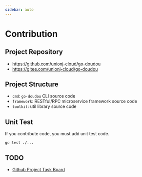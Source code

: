 ```yaml
---
sidebar: auto
---
```


# Contribution

## Project Repository

- https://github.com/unionj-cloud/go-doudou
- https://gitee.com/unionj-cloud/go-doudou
## Project Structure

- `cmd`: `go-doudou` CLI source code
- `framework`: RESTful/RPC microservice framework source code
- `toolkit`: util library source code

## Unit Test
If you contribute code, you must add unit test code.
```
go test ./...
```

## TODO

- [Github Project Task Board](https://github.com/unionj-cloud/go-doudou/projects/1)